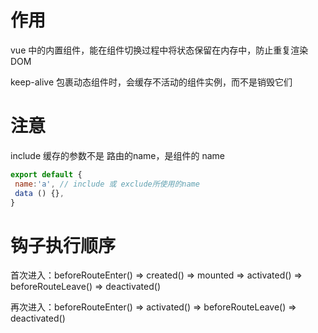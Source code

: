 # 作用

vue 中的内置组件，能在组件切换过程中将状态保留在内存中，防止重复渲染 DOM

keep-alive 包裹动态组件时，会缓存不活动的组件实例，而不是销毁它们


# 注意

include 缓存的参数不是 路由的name，是组件的 name

```javascript
export default {
 name:'a', // include 或 exclude所使用的name
 data () {},
}
```


# 钩子执行顺序

首次进入：beforeRouteEnter() => created() => mounted => activated() => beforeRouteLeave() => deactivated()

再次进入：beforeRouteEnter() => activated() => beforeRouteLeave() => deactivated()

